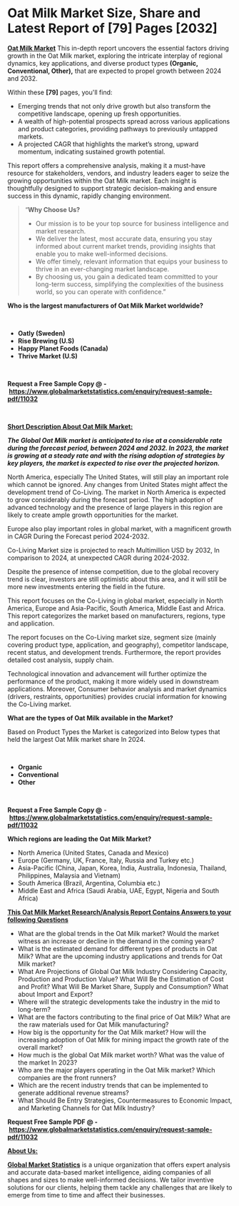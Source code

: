 <h1>Oat Milk Market Size, Share and Latest Report of [79] Pages [2032]</h1>
<p><a href="https://www.globalmarketstatistics.com/market-reports/oat-milk-market-11032"><strong>Oat Milk Market</strong></a> This in-depth report uncovers the essential factors driving growth in the Oat Milk market, exploring the intricate interplay of regional dynamics, key applications, and diverse product types <strong>(Organic, Conventional, Other),</strong> that are expected to propel growth between 2024 and 2032.</p>
<p>Within these <strong>[79]</strong> pages, you'll find:</p>
<ul>
<li>Emerging trends that not only drive growth but also transform the competitive landscape, opening up fresh opportunities.</li>
<li>A wealth of high-potential prospects spread across various applications and product categories, providing pathways to previously untapped markets.</li>
<li>A projected CAGR that highlights the market&rsquo;s strong, upward momentum, indicating sustained growth potential.</li>
</ul>
<p>This report offers a comprehensive analysis, making it a must-have resource for stakeholders, vendors, and industry leaders eager to seize the growing opportunities within the Oat Milk market. Each insight is thoughtfully designed to support strategic decision-making and ensure success in this dynamic, rapidly changing environment.</p>
<blockquote class="">
<p>&ldquo;<strong>Why Choose Us? </strong></p>
<ul>
<li>Our mission is to be your top source for business intelligence and market research.</li>
<li>We deliver the latest, most accurate data, ensuring you stay informed about current market trends, providing insights that enable you to make well-informed decisions.</li>
<li>We offer timely, relevant information that equips your business to thrive in an ever-changing market landscape.</li>
<li>By choosing us, you gain a dedicated team committed to your long-term success, simplifying the complexities of the business world, so you can operate with confidence.&rdquo;</li>
</ul>
</blockquote>
<p><strong>Who is the largest manufacturers of Oat Milk Market worldwide?</strong></p>
<p>&nbsp;</p>
<ul>
<li><strong>Oatly (Sweden)</strong></li>
<li><strong>Rise Brewing (U.S)</strong></li>
<li><strong>Happy Planet Foods (Canada)</strong></li>
<li><strong>Thrive Market (U.S)</strong></li>
</ul>
<p>&nbsp;</p>
<p><strong>Request a Free Sample Copy @ -&nbsp;</strong><a href="https://www.globalmarketstatistics.com/enquiry/request-sample-pdf/11032"><strong>https://www.globalmarketstatistics.com/enquiry/request-sample-pdf/11032</strong></a></p>
<p>&nbsp;</p>
<p><strong><u>Short Description About Oat Milk Market:</u></strong></p>
<p><strong><em>The Global Oat Milk market is anticipated to rise at a considerable rate during the forecast period, between 2024 and 2032. In 2023, the market is growing at a steady rate and with the rising adoption of strategies by key players, the market is expected to rise over the projected horizon.</em></strong></p>
<p>North America, especially The United States, will still play an important role which cannot be ignored. Any changes from United States might affect the development trend of Co-Living. The market in North America is expected to grow considerably during the forecast period. The high adoption of advanced technology and the presence of large players in this region are likely to create ample growth opportunities for the market.</p>
<p>Europe also play important roles in global market, with a magnificent growth in CAGR During the Forecast period 2024-2032.</p>
<p>Co-Living Market size is projected to reach Multimillion USD by 2032, In comparison to 2024, at unexpected CAGR during 2024-2032.</p>
<p>Despite the presence of intense competition, due to the global recovery trend is clear, investors are still optimistic about this area, and it will still be more new investments entering the field in the future.</p>
<p>This report focuses on the Co-Living in global market, especially in North America, Europe and Asia-Pacific, South America, Middle East and Africa. This report categorizes the market based on manufacturers, regions, type and application.</p>
<p>The report focuses on the Co-Living market size, segment size (mainly covering product type, application, and geography), competitor landscape, recent status, and development trends. Furthermore, the report provides detailed cost analysis, supply chain.</p>
<p>Technological innovation and advancement will further optimize the performance of the product, making it more widely used in downstream applications. Moreover, Consumer behavior analysis and market dynamics (drivers, restraints, opportunities) provides crucial information for knowing the Co-Living market.</p>
<p><strong>What are the types of Oat Milk available in the Market?</strong></p>
<p>Based on Product Types the Market is categorized into Below types that held the largest Oat Milk market share In 2024.</p>
<p>&nbsp;</p>
<ul>
<li><strong>Organic</strong></li>
<li><strong>Conventional</strong></li>
<li><strong>Other</strong></li>
</ul>
<p>&nbsp;</p>
<p><strong>Request a Free Sample Copy @</strong>&nbsp;-&nbsp;<a href="https://www.globalmarketstatistics.com/enquiry/request-sample-pdf/11032"><strong>https://www.globalmarketstatistics.com/enquiry/request-sample-pdf/11032</strong></a></p>
<p><strong>Which regions are leading the Oat Milk Market?</strong></p>
<ul>
<li>North America (United States, Canada and Mexico)</li>
<li>Europe (Germany, UK, France, Italy, Russia and Turkey etc.)</li>
<li>Asia-Pacific (China, Japan, Korea, India, Australia, Indonesia, Thailand, Philippines, Malaysia and Vietnam)</li>
<li>South America (Brazil, Argentina, Columbia etc.)</li>
<li>Middle East and Africa (Saudi Arabia, UAE, Egypt, Nigeria and South Africa)</li>
</ul>
<p><strong><u>This Oat Milk Market Research/Analysis Report Contains Answers to your following Questions</u></strong></p>
<ul>
<li>What are the global trends in the Oat Milk market? Would the market witness an increase or decline in the demand in the coming years?</li>
<li>What is the estimated demand for different types of products in Oat Milk? What are the upcoming industry applications and trends for Oat Milk market?</li>
<li>What Are Projections of Global Oat Milk Industry Considering Capacity, Production and Production Value? What Will Be the Estimation of Cost and Profit? What Will Be Market Share, Supply and Consumption? What about Import and Export?</li>
<li>Where will the strategic developments take the industry in the mid to long-term?</li>
<li>What are the factors contributing to the final price of Oat Milk? What are the raw materials used for Oat Milk manufacturing?</li>
<li>How big is the opportunity for the Oat Milk market? How will the increasing adoption of Oat Milk for mining impact the growth rate of the overall market?</li>
<li>How much is the global Oat Milk market worth? What was the value of the market In 2023?</li>
<li>Who are the major players operating in the Oat Milk market? Which companies are the front runners?</li>
<li>Which are the recent industry trends that can be implemented to generate additional revenue streams?</li>
<li>What Should Be Entry Strategies, Countermeasures to Economic Impact, and Marketing Channels for Oat Milk Industry?</li>
</ul>
<p><strong>Request Free Sample PDF @ -&nbsp;</strong><a href="https://www.globalmarketstatistics.com/enquiry/request-sample-pdf/11032"><strong>https://www.globalmarketstatistics.com/enquiry/request-sample-pdf/11032</strong></a></p>
<p><strong><u>About Us:</u></strong></p>
<p><a href="https://www.globalmarketstatistics.com/"><strong>Global Market Statistics</strong></a>&nbsp;is a unique organization that offers expert analysis and accurate data-based market intelligence, aiding companies of all shapes and sizes to make well-informed decisions. We tailor inventive solutions for our clients, helping them tackle any challenges that are likely to emerge from time to time and affect their businesses.</p>